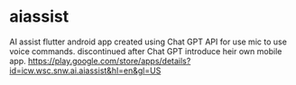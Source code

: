 # aiassist

AI assist flutter android app created using Chat GPT API for use mic to use voice commands.
discontinued after Chat GPT introduce heir own  mobile app.
https://play.google.com/store/apps/details?id=icw.wsc.snw.ai.aiassist&hl=en&gl=US
